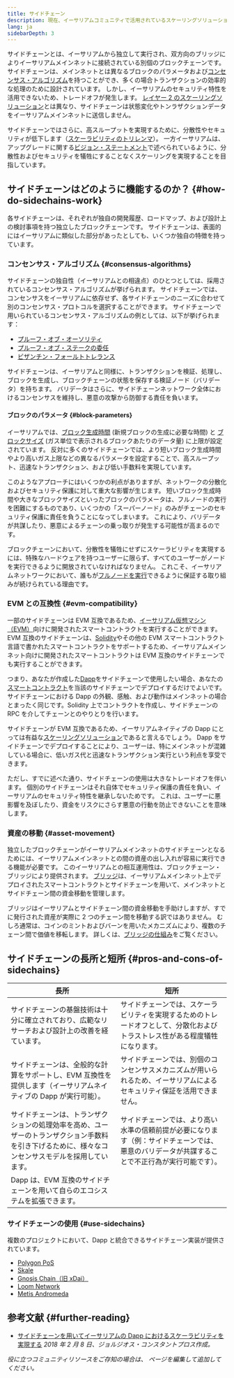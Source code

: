 ```yaml
---
title: サイドチェーン
description: 現在、イーサリアムコミュニティで活用されているスケーリングソリューションとして、サイドチェーンを紹介する。
lang: ja
sidebarDepth: 3
---
```


サイドチェーンとは、イーサリアムから独立して実行され、双方向のブリッジによりイーサリアムメインネットに接続されている別個のブロックチェーンです。 サイドチェーンは、メインネットとは異なるブロックのパラメータおよび[コンセンサス・アルゴリズム](/developers/docs/consensus-mechanisms/)を持つことができ、多くの場合トランザクションの効率的な処理のために設計されています。 しかし、イーサリアムのセキュリティ特性を活用できないため、トレードオフが発生します。 [レイヤー 2 のスケーリングソリューション](/layer-2/)とは異なり、サイドチェーンは状態変化やトンラザクションデータをイーサリアムメインネットに送信しません。

サイドチェーンではさらに、高スループットを実現するために、分散性やセキュリティが低下します（[スケーラビリティのトリレンマ](https://vitalik.eth.limo/general/2021/05/23/scaling.html)）。 一方イーサリアムは、アップグレードに関する[ビジョン・ステートメント](/roadmap/vision/)で述べられているように、分散性およびセキュリティを犠牲にすることなくスケーリングを実現することを目指しています。

## サイドチェーンはどのように機能するのか？ {#how-do-sidechains-work}

各サイドチェーンは、それぞれが独自の開発履歴、ロードマップ、および設計上の検討事項を持つ独立したブロックチェーンです。 サイドチェーンは、表面的にはイーサリアムに類似した部分があったとしても、いくつか独自の特徴を持っています。

### コンセンサス・アルゴリズム {#consensus-algorithms}

サイドチェーンの独自性（イーサリアムとの相違点）のひとつとしては、採用されているコンセンサス・アルゴリズムが挙げられます。 サイドチェーンでは、コンセンサスをイーサリアムに依存せず、各サイドチェーンのニーズに合わせて別のコンセンサス・プロトコルを選択することができます。 サイドチェーンで用いられているコンセンサス・アルゴリズムの例としては、以下が挙げられます：

- [プルーフ・オブ・オーソリティ](https://wikipedia.org/wiki/Proof_of_authority)
- [プルーフ・オブ・ステークの委任](https://en.bitcoinwiki.org/wiki/DPoS)
- [ビザンチン・フォールトトレランス](https://decrypt.co/resources/byzantine-fault-tolerance-what-is-it-explained)

サイドチェーンは、イーサリアムと同様に、トランザクションを検証、処理し、ブロックを生成し、ブロックチェーンの状態を保存する検証ノード（バリデータ）を持ちます。 バリデータはさらに、サイドチェーンネットワーク全体におけるコンセンサスを維持し、悪意の攻撃から防御する責任を負います。

#### ブロックのパラメータ {#block-parameters}

イーサリアムでは、[ブロック生成時間](/developers/docs/blocks/#block-time) (新規ブロックの生成に必要な時間) と [ブロックサイズ](/developers/docs/blocks/#block-size) (ガス単位で表示されるブロックあたりのデータ量) に上限が設定されています。 反対に多くのサイドチェーンでは、より短いブロック生成時間やより高いガス上限などの異なるパラメータを設定することで、高スループット、迅速なトランザクション、および低い手数料を実現しています。

このようなアプローチにはいくつかの利点がありますが、ネットワークの分散化およびセキュリティ保護に対して重大な影響が生じます。 短いブロック生成時間や大きなブロックサイズといったブロックのパラメータは、フルノードの実行を困難にするものであり、いくつかの「スーパーノード」のみがチェーンのセキュリティ保護に責任を負うことになってしまいます。 これにより、バリデータが共謀したり、悪意によるチェーンの乗っ取りが発生する可能性が高まるのです。

ブロックチェーンにおいて、分散性を犠牲にせずにスケーラビリティを実現するには、特殊なハードウェアを持つユーザーに限らず、すべてのユーザーがノードを実行できるように開放されていなければなりません。 これこそ、イーサリアムネットワークにおいて、誰もが[フルノードを実行](/developers/docs/nodes-and-clients/#why-should-i-run-an-ethereum-node)できるように保証する取り組みが続けられている理由です。

### EVM との互換性 {#evm-compatibility}

一部のサイドチェーンは EVM 互換であるため、[イーサリアム仮想マシン（EVM）](/developers/docs/evm/)向けに開発されたスマートコントラクトを実行することができます。 EVM 互換のサイドチェーンは、[Solidity](/developers/docs/smart-contracts/languages/)やその他の EVM スマートコントラクト言語で書かれたスマートコントラクトをサポートするため、イーサリアムメインネット向けに開発されたスマートコントラクトは EVM 互換のサイドチェーンでも実行することができます。

つまり、あなたが作成した[Dapp](/developers/docs/dapps/)をサイドチェーンで使用したい場合、あなたの[スマートコントラクト](/developers/docs/smart-contracts/)を当該のサイドチェーンでデプロイするだけでよいです。 サイドチェーンにおける Dapp の外観、感触、および動作はメインネットの場合とまったく同じです。Solidity 上でコントラクトを作成し、サイドチェーンの RPC を介してチェーンとのやりとりを行います。

サイドチェーンが EVM 互換であるため、イーサリアムネイティブの Dapp にとっては有益な[スケーリングソリューション](/developers/docs/scaling/)であると言えるでしょう。 Dapp をサイドチェーンでデプロイすることにより、ユーザーは、特にメインネットが混雑している場合に、低いガス代と迅速なトランザクション実行という利点を享受できます。

ただし、すでに述べた通り、サイドチェーンの使用は大きなトレードオフを伴います。 個別のサイドチェーンはそれ自体でセキュリティ保護の責任を負い、イーサリアムのセキュリティ特性を継承しないためです。 これは、ユーザーに悪影響を及ぼしたり、資金をリスクにさらす悪意の行動を防止できないことを意味します。

### 資産の移動 {#asset-movement}

独立したブロックチェーンがイーサリアムメインネットのサイドチェーンとなるためには、イーサリアムメインネットとの間の資産の出し入れが容易に実行できる機能が必要です。 このイーサリアムとの相互運用性は、ブロックチェーン・ブリッジにより提供されます。 [ブリッジ](/bridges/)は、イーサリアムメインネット上でデプロイされたスマートコントラクトとサイドチェーンを用いて、メインネットとサイドチェーン間の資金移動を管理します。

ブリッジはイーサリアムとサイドチェーン間の資金移動を手助けしますが、すでに発行された資産が実際に 2 つのチェーン間を移動する訳ではありません。 むしろ通常は、コインのミントおよびバーンを用いたメカニズムにより、複数のチェーン間で価値を移転します。 詳しくは、[ブリッジの仕組み](/developers/docs/bridges/#how-do-bridges-work)をご覧ください。

## サイドチェーンの長所と短所 {#pros-and-cons-of-sidechains}

| 長所                                                                                                                                               | 短所                                                                                                                                           |
| -------------------------------------------------------------------------------------------------------------------------------------------------- | ---------------------------------------------------------------------------------------------------------------------------------------------- |
| サイドチェーンの基盤技術は十分に確立されており、広範なリサーチおよび設計上の改善を経ています。                                                     | サイドチェーンでは、スケーラビリティを実現するためのトレードオフとして、分散化およびトラストレス性がある程度犠牲になります。                   |
| サイドチェーンは、全般的な計算をサポートし、EVM 互換性を提供します（イーサリアムネイティブの Dapp が実行可能）。                                   | サイドチェーンでは、別個のコンセンサスメカニズムが用いられるため、イーサリアムによるセキュリティ保証を活用できません。                         |
| サイドチェーンは、トランザクションの処理効率を高め、ユーザーのトランザクション手数料を引き下げるために、様々なコンセンサスモデルを採用しています。 | サイドチェーンでは、より高い水準の信頼前提が必要になります（例：サイドチェーンでは、悪意のバリデータが共謀することで不正行為が実行可能です）。 |
| Dapp は、EVM 互換のサイドチェーンを用いて自らのエコシステムを拡張できます。                                                                        |                                                                                                                                                |

### サイドチェーンの使用 {#use-sidechains}

複数のプロジェクトにおいて、Dapp と統合できるサイドチェーン実装が提供されています。

- [Polygon PoS](https://polygon.technology/solutions/polygon-pos)
- [Skale](https://skale.network/)
- [Gnosis Chain（旧 xDai）](https://www.gnosischain.com/)
- [Loom Network](https://loomx.io/)
- [Metis Andromeda](https://www.metis.io/)

## 参考文献 {#further-reading}

- [サイドチェーンを用いてイーサリアムの Dapp におけるスケーラビリティを実現する](https://medium.com/loom-network/dappchains-scaling-ethereum-dapps-through-sidechains-f99e51fff447) _2018 年 2 月 8 日、ジョルジオス・コンスタントプロス作成。_

_役に立つコミュニティリソースをご存知の場合は、 ページを編集して追加してください。_
